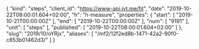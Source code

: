 {
  "kind": "steps",
  "client_id": "https://www-api.jvt.me/fit",
  "date": "2019-10-22T08:00:01.604+02:00",
  "h": "h-measure",
  "properties": {
    "start": [
      "2019-10-21T00:00:00Z"
    ],
    "end": [
      "2019-10-22T00:00:00Z"
    ],
    "num": [
      "9191"
    ],
    "unit": [
      "steps"
    ],
    "published": [
      "2019-10-22T08:00:01.604+02:00"
    ]
  },
  "slug": "2019/10/oYRjx",
  "aliases": [
    "/mf2/12f2ed8b-1471-42a2-90f0-c853b01462d3/"
  ]
}
